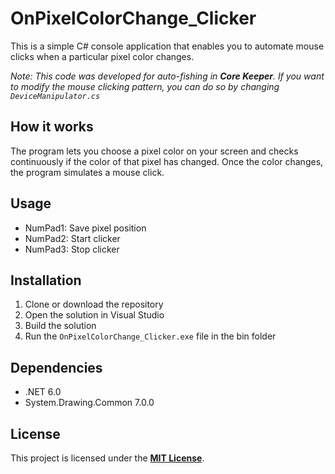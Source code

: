 # OnPixelColorChange_Clicker

This is a simple C# console application that enables you to automate mouse clicks when a particular pixel color changes.

*Note: This code was developed for auto-fishing in **Core Keeper**. If you want to modify the mouse clicking pattern, you can do so by changing `DeviceManipulator.cs`*

## How it works

The program lets you choose a pixel color on your screen and checks continuously if the color of that pixel has changed. Once the color changes, the program simulates a mouse click.

## Usage

- NumPad1: Save pixel position
- NumPad2: Start clicker
- NumPad3: Stop clicker

## Installation

1. Clone or download the repository
2. Open the solution in Visual Studio
3. Build the solution
4. Run the `OnPixelColorChange_Clicker.exe` file in the bin folder

## Dependencies

- .NET 6.0
- System.Drawing.Common 7.0.0

## License
This project is licensed under the <u>**MIT License**</u>.
